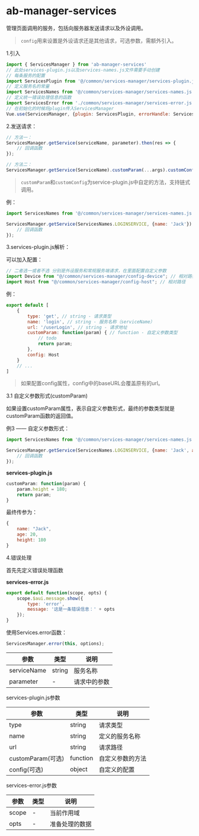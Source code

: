 # ab-manager-services

管理页面调用的服务，包括向服务器发送请求以及外设调用。

> `config`用来设置是外设请求还是其他请求，可选参数，需额外引入。

1.引入

```js
import { ServicesManager } from 'ab-manager-services'
// 此处services-plugin.js以及services-names.js文件需要手动创建
// 每条服务的配置
import ServicesPlugin from '@/common/services-manager/services-plugin.js' // 相对路径 
// 定义服务名的常量
import ServicesNames from '@/common/services-manager/services-names.js' // 相对路径
// 定义统一错误处理信息的函数
import ServicesError from './common/services-manager/services-error.js' // 相对路径
// 在初始化的时候将plugin传入ServicesManager
Vue.use(ServicesManager, {plugin: ServicesPlugin, errorHandle: ServicesError});
```

2.发送请求：

```js
// 方法一：
ServicesManager.getService(serviceName, parameter).then(res => {
    // 回调函数
});

// 方法二：
ServicesManager.getService(ServiceName).customParam(...args).customConfig(configs).done().then(res => {})
```

> `customParam`和`customConfig`为service-plugin.js中自定的方法，支持链式调用。

例：

```js
import ServicesNames from '@/common/services-manager/services-names.js'

ServicesManager.getService(ServicesNames.LOGINSERVICE, {name: 'Jack'}).then(res => {
    // 回调函数
});
```

3.services-plugin.js解析：

可以加入配置：

```js
// 二者选一或者不选 分别是外设服务和常规服务端请求，在里面配置自定义参数
import Device from "@/common/services-manager/config-device"; // 相对路径
import Host from "@/common/services-manager/config-host"; // 相对路径
```

例：

```js
export default [
    {
        type: 'get', // string - 请求类型
        name: 'login', // string - 服务名称（serviceName）
        url: '/userLogin', // string - 请求地址
        customParam: function(param) { // function - 自定义参数类型
            // todo
            return param;
        },
        config: Host
    }
    // ...
]
```

> 如果配置config属性，config中的baseURL会覆盖原有的url。

3.1 自定义参数形式(customParam)

如果设置customParam属性，表示自定义参数形式，最终的参数类型就是customParam函数的返回值。

例3 —— 自定义参数形式：

```js
import ServicesNames from '@/common/services-manager/services-names.js'

ServicesManager.getService(ServicesNames.LOGINSERVICE, {name: 'Jack', age: 20}).then(res => {
    // 回调函数
});
```

**services-plugin.js**
```js
customParam: function(param) {
    param.height = 180;
    return param;
}
```

最终传参为：

```js
{
    name: "Jack",
    age: 20,
    height: 180
}
```

4.错误处理

首先先定义错误处理函数

**services-error.js**
```js
export default function(scope, opts) {
    scope.$aui.message.show({
        type: 'error',
        message: '这是一条错误信息：' + opts
    });
}
```

使用Services.error函数：

```js
ServicesManager.error(this, options);
```

| 参数     | 类型 | 说明 |
| -------- | --- | --- |
| serviceName | string | 服务名称 |
| parameter | - | 请求中的参数 |

services-plugin.js参数

| 参数     | 类型 | 说明 |
| -------- | --- | --- |
| type | string | 请求类型 |
| name | string | 定义的服务名称 |
| url | string | 请求路径 |
| customParam(可选) | function | 自定义参数的方法 |
| config(可选) | object | 自定义的配置 |

services-error.js参数

| 参数     | 类型 | 说明 |
| -------- | --- | --- |
| scope | - | 当前作用域 |
| opts | - | 准备处理的数据 |
